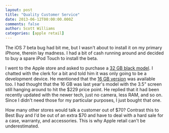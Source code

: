 ```yaml
---
layout: post
title: "Quality Customer Service"
date: 2013-06-12T00:00:00.000Z
comments: false
author: Scott Williams
categories: [apple retail]
---
```

The iOS 7 beta bug had bit me, but I wasn't about to install it on my primary iPhone, therein lay madness. I had a bit of cash running around and decided to buy a spare iPod Touch to install the beta.

I went to the Apple store and asked to purchase a <a href="http://www.apple.com/ipod-touch/">32 GB black model</a>. I chatted with the clerk for a bit and told him it was only going to be a development device. He mentioned that the <a href="http://store.apple.com/us/browse/home/shop_ipod/family/ipod_touch_16gb">16 GB version</a> was available too. I had thought that the 16 GB was last year's model with the 3.5" screen still hanging around to hit the $229 price point. He replied that it had been recently updated with the newer tech, just no camera, less RAM, and so on. Since I didn't need those for my particular purposes, I just bought that one.

How many other stores would talk a customer out of $70? Contrast this to Best Buy and I'd be out of an extra $70 and have to deal with a hard sale for a case, warranty, and accessories. This is why Apple retail  can't be underestimated.